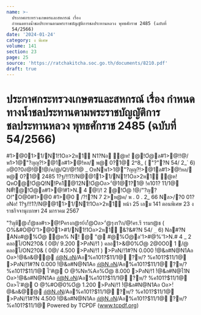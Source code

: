 ```yaml
---
name: >-
  ประกาศกระทรวงเกษตรและสหกรณ์ เรื่อง
  กำหนดทางน้ำชลประทานตามพระราชบัญญัติการชลประทานหลวง พุทธศักราช 2485 (ฉบับที่
  54/2566)
date: '2024-01-24'
category: ง พิเศษ
volume: 141
section: 23
page: 25
source: 'https://ratchakitcha.soc.go.th/documents/8210.pdf'
draft: true
---
```


# ประกาศกระทรวงเกษตรและสหกรณ์ เรื่อง กำหนดทางน้ำชลประทานตามพระราชบัญญัติการชลประทานหลวง พุทธศักราช 2485 (ฉบับที่ 54/2566)

#1>@01>1/N1!1Oล>2ห1์ N1?Nอ ํ@ห! @!Oํ@ล#1>@!!@/พ1>1@"?ญญ?!>@1ล#1>@!หล/ พ@ 0?1@ 2^8_ ( "?"?N 54/ 2_` 6) อ@0?0อํ@!@!@/ค/@/Q!/@!1@ _ OหNพ1>1@"?ญญ?!>@1ล#1>@!หล/ พ@ 0?1@ 2485 1?ฐ/!!1?/N@@11>1/N1!1Oล>2ห1์ ํ@ห! QหO@!Oํ@Q!N!Pค1@12N!Oํ@Oล>"ํ@1@1?1@ !ค101? 11/1@ N#็!@!Oํ@ล#1>@!#1>N. 4 ํ@!/! 2 @!Oํ@ !@/"?ญ?O!"O@0#1>@0 #1>@0  /?!?N 7 2>ห@ค/ พ . 0 . 2_ 66 Nล>/?0 01?อNอ! 1?ฐ/!!1?/N@@11>1/N1!1Oล>2ห1์ หน้า 25 เลม 141 ตอนพิเศษ 23 ง ราชกิจจานุเบกษา 24 มกราคม 2567

"?ญชี@ง!้ํ@ชล#ร>@!Pครงก@ร0่ง!้ํ@Oล>"ํ@รุงร?ก/@!คร.รี รรมร@ช ( O%&#O@0'1>@01>#1/N1!1Oล>2ห1์ &?&#?N 54/ `_` 6) Nล#?N ANอ#@%Oํ@ ํ@ห% N! @ "@ #@%Oํ@ล'1>#@%'1>N.# 4 _ 2 คลอไ/ON2?0& ( 0@/ 9.200 >PลN/!1 ) คลอ1>&@0%Oํ@ 2@0O0 1 /@ คลอไ/ON2?0& ( 0@/ 4.500 >PลN/!1 ) >PลN/!1#?N 0.000 !ํ@&ล#N@N1Aอ Oล>!ํ@&ล&@@ อํ@N.อN/Aอ%ค101?$11/1@ ?ห/? %ค101?$11/1@ >PลN/!1#?N 0.000 !ํ@&ล#N@N1Aอ อํ@N.อN/Aอ%ค101?$11/1@ ?ห/? %ค101?$11/1@ ไ'#@ O @%Nห%Aอ%Oํ@ 8.000 >PลN/!1 !ํ@&ล#N@ไ1N Oล>!ํ@&ล#N@N1Aอ อํ@N.อN/Aอ%ค101?$11/1@ ?ห/? %ค101?$11/1@ Oล>ไ'#@ O @%#O@0%Oํ@ 1.200 >PลN/!1 !ํ@&ล#N@N1Aอ Oล>!ํ@&ล&@@ อํ@N.อN/Aอ%ค101?$11/1@ ?ห/? %ค101?$11/1@ >PลN/!1#?N 4.500 !ํ@&ล#N@N1Aอ อํ@N.อN/Aอ%ค101?$11/1@ ?ห/? %ค101?$11/1@ Powered by TCPDF (www.tcpdf.org)
